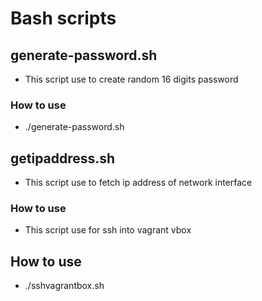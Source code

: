 # Bash scripts

## generate-password.sh
- This script use to create random 16 digits password

### How to use 
- ./generate-password.sh

## getipaddress.sh
- This script use to fetch ip address of network interface

### How to use
- This script use for ssh into vagrant vbox

## How to use 
- ./sshvagrantbox.sh
